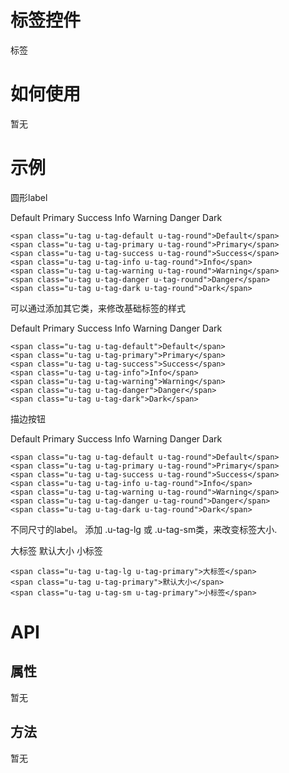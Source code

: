 # 标签控件

标签

# 如何使用

暂无

# 示例


圆形label
<div class="example-content"><span class="u-tag u-tag-default u-tag-round">Default</span>
<span class="u-tag u-tag-primary u-tag-round">Primary</span>
<span class="u-tag u-tag-success u-tag-round">Success</span>
<span class="u-tag u-tag-info u-tag-round">Info</span>
<span class="u-tag u-tag-warning u-tag-round">Warning</span>
<span class="u-tag u-tag-danger u-tag-round">Danger</span>
<span class="u-tag u-tag-dark u-tag-round">Dark</span>
</div>
<div class="examples-code"><pre><code>&lt;span class="u-tag u-tag-default u-tag-round">Default&lt;/span>
&lt;span class="u-tag u-tag-primary u-tag-round">Primary&lt;/span>
&lt;span class="u-tag u-tag-success u-tag-round">Success&lt;/span>
&lt;span class="u-tag u-tag-info u-tag-round">Info&lt;/span>
&lt;span class="u-tag u-tag-warning u-tag-round">Warning&lt;/span>
&lt;span class="u-tag u-tag-danger u-tag-round">Danger&lt;/span>
&lt;span class="u-tag u-tag-dark u-tag-round">Dark&lt;/span></code></pre>
</div>

可以通过添加其它类，来修改基础标签的样式
<div class="example-content"><span class="u-tag u-tag-default">Default</span>
<span class="u-tag u-tag-primary">Primary</span>
<span class="u-tag u-tag-success">Success</span>
<span class="u-tag u-tag-info">Info</span>
<span class="u-tag u-tag-warning">Warning</span>
<span class="u-tag u-tag-danger">Danger</span>
<span class="u-tag u-tag-dark">Dark</span>
</div>
<div class="examples-code"><pre><code>&lt;span class="u-tag u-tag-default">Default&lt;/span>
&lt;span class="u-tag u-tag-primary">Primary&lt;/span>
&lt;span class="u-tag u-tag-success">Success&lt;/span>
&lt;span class="u-tag u-tag-info">Info&lt;/span>
&lt;span class="u-tag u-tag-warning">Warning&lt;/span>
&lt;span class="u-tag u-tag-danger">Danger&lt;/span>
&lt;span class="u-tag u-tag-dark">Dark&lt;/span></code></pre>
</div>

描边按钮
<div class="example-content"><span class="u-tag u-tag-default u-tag-round">Default</span>
<span class="u-tag u-tag-primary u-tag-round">Primary</span>
<span class="u-tag u-tag-success u-tag-round">Success</span>
<span class="u-tag u-tag-info u-tag-round">Info</span>
<span class="u-tag u-tag-warning u-tag-round">Warning</span>
<span class="u-tag u-tag-danger u-tag-round">Danger</span>
<span class="u-tag u-tag-dark u-tag-round">Dark</span>
</div>
<div class="examples-code"><pre><code>&lt;span class="u-tag u-tag-default u-tag-round">Default&lt;/span>
&lt;span class="u-tag u-tag-primary u-tag-round">Primary&lt;/span>
&lt;span class="u-tag u-tag-success u-tag-round">Success&lt;/span>
&lt;span class="u-tag u-tag-info u-tag-round">Info&lt;/span>
&lt;span class="u-tag u-tag-warning u-tag-round">Warning&lt;/span>
&lt;span class="u-tag u-tag-danger u-tag-round">Danger&lt;/span>
&lt;span class="u-tag u-tag-dark u-tag-round">Dark&lt;/span></code></pre>
</div>

不同尺寸的label。
添加 .u-tag-lg 或 .u-tag-sm类，来改变标签大小.
<div class="example-content"><span class="u-tag u-tag-lg u-tag-primary">大标签</span>
<span class="u-tag u-tag-primary">默认大小</span>
<span class="u-tag u-tag-sm u-tag-primary">小标签</span>
</div>
<div class="examples-code"><pre><code>&lt;span class="u-tag u-tag-lg u-tag-primary">大标签&lt;/span>
&lt;span class="u-tag u-tag-primary">默认大小&lt;/span>
&lt;span class="u-tag u-tag-sm u-tag-primary">小标签&lt;/span></code></pre>
</div>


<!--### 示例1

示例1说明

### 示例2

示例2说-->

# API

## 属性

暂无
<!--### 属性1

属性1说明

### 属性2

属性2说明-->

## 方法

暂无
<!--### 方法1

方法1说明

### 方法2

方法2说明-->

